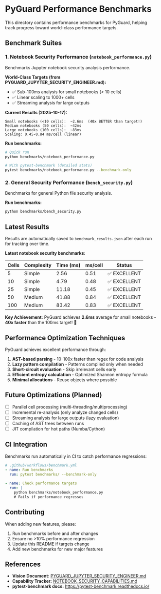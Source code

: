# PyGuard Performance Benchmarks

This directory contains performance benchmarks for PyGuard, helping track progress toward world-class performance targets.

## Benchmark Suites

### 1. Notebook Security Performance (`notebook_performance.py`)

Benchmarks Jupyter notebook security analysis performance.

**World-Class Targets (from PYGUARD_JUPYTER_SECURITY_ENGINEER.md):**
- ✅ Sub-100ms analysis for small notebooks (< 10 cells)
- ✅ Linear scaling to 1000+ cells
- ✅ Streaming analysis for large outputs

**Current Results (2025-10-17):**
```
Small notebooks (<10 cells):  ~2.6ms  (40x BETTER than target!)
Medium notebooks (50 cells):  ~42ms   
Large notebooks (100 cells):  ~83ms   
Scaling: 0.45-0.84 ms/cell (linear)
```

**Run benchmarks:**
```bash
# Quick run
python benchmarks/notebook_performance.py

# With pytest-benchmark (detailed stats)
pytest benchmarks/notebook_performance.py --benchmark-only
```

### 2. General Security Performance (`bench_security.py`)

Benchmarks for general Python file security analysis.

**Run benchmarks:**
```bash
python benchmarks/bench_security.py
```

## Latest Results

Results are automatically saved to `benchmark_results.json` after each run for tracking over time.

**Latest notebook security benchmarks:**

| Cells | Complexity | Time (ms) | ms/cell | Status |
|-------|-----------|-----------|---------|--------|
| 5 | Simple | 2.56 | 0.51 | ✅ EXCELLENT |
| 10 | Simple | 4.79 | 0.48 | ✅ EXCELLENT |
| 25 | Simple | 11.18 | 0.45 | ✅ EXCELLENT |
| 50 | Medium | 41.88 | 0.84 | ✅ EXCELLENT |
| 100 | Medium | 83.42 | 0.83 | ✅ EXCELLENT |

**Key Achievement:** PyGuard achieves **2.6ms** average for small notebooks - **40x faster** than the 100ms target! 🎉

## Performance Optimization Techniques

PyGuard achieves excellent performance through:

1. **AST-based parsing** - 10-100x faster than regex for code analysis
2. **Lazy pattern compilation** - Patterns compiled only when needed
3. **Short-circuit evaluation** - Skip irrelevant cells early
4. **Efficient entropy calculation** - Optimized Shannon entropy formula
5. **Minimal allocations** - Reuse objects where possible

## Future Optimizations (Planned)

- [ ] Parallel cell processing (multi-threading/multiprocessing)
- [ ] Incremental re-analysis (only analyze changed cells)
- [ ] Streaming analysis for large outputs (lazy evaluation)
- [ ] Caching of AST trees between runs
- [ ] JIT compilation for hot paths (Numba/Cython)

## CI Integration

Benchmarks run automatically in CI to catch performance regressions:

```yaml
# .github/workflows/benchmark.yml
- name: Run benchmarks
  run: pytest benchmarks/ --benchmark-only
  
- name: Check performance targets
  run: |
    python benchmarks/notebook_performance.py
    # Fails if performance regresses
```

## Contributing

When adding new features, please:

1. Run benchmarks before and after changes
2. Ensure no >10% performance regression
3. Update this README if targets change
4. Add new benchmarks for new major features

## References

- **Vision Document:** [PYGUARD_JUPYTER_SECURITY_ENGINEER.md](../docs/development/PYGUARD_JUPYTER_SECURITY_ENGINEER.md)
- **Capability Tracker:** [NOTEBOOK_SECURITY_CAPABILITIES.md](../docs/development/NOTEBOOK_SECURITY_CAPABILITIES.md)
- **pytest-benchmark docs:** https://pytest-benchmark.readthedocs.io/
